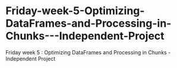 # Friday-week-5-Optimizing-DataFrames-and-Processing-in-Chunks---Independent-Project
Friday week 5 : Optimizing DataFrames and Processing in Chunks - Independent Project
